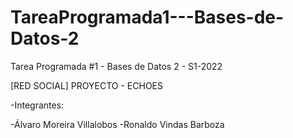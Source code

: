 # TareaProgramada1---Bases-de-Datos-2
Tarea Programada #1 - Bases de Datos 2 - S1-2022

[RED SOCIAL] PROYECTO - ECHOES


-Integrantes:

-Álvaro Moreira Villalobos
-Ronaldo Vindas Barboza

